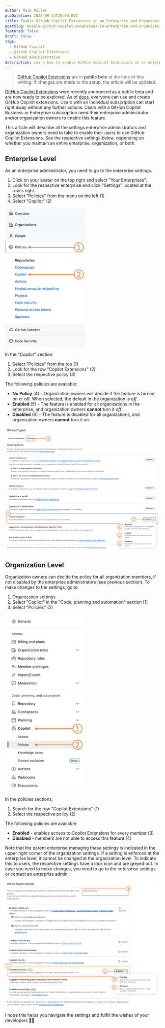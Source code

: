 ```yaml
---
author: Maik Müller
pubDatetime: 2024-09-22T20:00:00Z
title: Enable GitHub Copilot Extensions in an Enterprise and Organization
postSlug: enable-github-copilot-extensions-in-enterprise-and-organization
featured: false
draft: false
tags:
  - GitHub Copilot
  - GitHub Copilot Extensions
  - GitHub Administration
description: Learn how to enable GitHub Copilot Extensions in an enterprise and organization.
---
```


> [GitHub Copilot Extensions](https://github.blog/news-insights/product-news/introducing-github-copilot-extensions/) are in **public beta** at the time of this writing. If changes are made to the setup, the article will be updated.

[GitHub Copilot Extensions](https://github.blog/news-insights/product-news/introducing-github-copilot-extensions/) were recently announced as a public beta and are now ready to be explored. As of [docs](https://docs.github.com/en/copilot/using-github-copilot/using-extensions-to-integrate-external-tools-with-copilot-chat), everyone can use and create GitHub Copilot extensions. Users with an Individual subscription can start right away without any further actions. Users with a GitHub Copilot Business or Enterprise subscription need their enterprise administrator and/or organization owners to enable this feature.

This article will describe all the settings enterprise administrators and organization owners need to take to enable their users to use GitHub Copilot Extensions. See the respective settings below, depending on whether you maintain an entire enterprise, organization, or both.

## Enterprise Level

As an enterprise administrator, you need to go to the enterprise settings. 

1. Click on your avatar on the top right and select "Your Enterprises". 
2. Look for the respective enterprise and click "Settings" located at the row's right.
3. Select "Policies" from the menu on the left (1)
4. Select "Copilot" (2)

![GitHub Enterprise Settings Copilot Section](../../assets/articles/enable-github-copilot-extensions/copilot-extensions-settings-enterprise-menu@2x.png)

In the "Copilot" section:

1. Select "Policies" from the top (1)
2. Look for the row "Copilot Extensions" (2)
3. Select the respective policy (3)

The following policies are available:

- **No Policy** (4) - Organization owners will decide if the feature is turned on or off. When selected, the default in the organization is *off*.
- **Enabled** (5) - The feature is enabled for all organizations in the enterprise, and organization owners **cannot** turn it *off*.
- **Disabled** (6) - The feature is disabled for all organizations, and organization owners **cannot** turn it *on*.

![GitHub Enterprise Settings Copilot Policies](../../assets/articles/enable-github-copilot-extensions/copilot-extensions-settings-enterprise-policies@2x.png)

## Organization Level

Organization owners can decide the policy for all organization members, if not disabled by the enterprise administrators (see previous section). To make changes to the settings, go to

1. Organization settings
2. Select "Copilot" in the "Code, planning and automation" section (1)
3. Select "Policies" (2)

![GitHub Organization Settings Copilot Section](../../assets/articles/enable-github-copilot-extensions/copilot-extensions-settings-organization-menu@2x.png)

In the policies sections,

1. Search for the row "Copilot Extensions" (1)
2. Select the respective policy (2)

The following policies are available:

- **Enabled** - enables access to Copilot Extensions for every member (3)
- **Disabled** - members are not able to access this feature (4)

Note that the parent enterprise managing these settings is indicated in the upper right corner of the organization settings. If a setting is enforced at the enterprise level, it cannot be changed at the organization level. To indicate this to users, the respective settings have a lock icon and are greyed out. In case you need to make changes, you need to go to the enterprise settings or contact an enterprise admin.

![GitHub Enterprise Settings Copilot Policies](../../assets/articles/enable-github-copilot-extensions/copilot-extensions-settings-organization-policies@2x.png)

I hope this helps you navigate the settings and fulfill the wishes of your developers 🧑‍💻.
